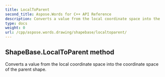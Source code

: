 ```yaml
---
title: LocalToParent
second_title: Aspose.Words for C++ API Reference
description: Converts a value from the local coordinate space into the coordinate space of the parent shape. 
type: docs
weight: 0
url: /cpp/aspose.words.drawing/shapebase/localtoparent/
---
```

## ShapeBase.LocalToParent method


Converts a value from the local coordinate space into the coordinate space of the parent shape.

